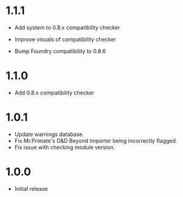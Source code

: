 # 1.1.1

* Add system to 0.8.x compatibility checker

* Improve visuals of compatibility checker

* Bump Foundry compatibility to 0.8.6

# 1.1.0

* Add 0.8.x compatibility checker

# 1.0.1

* Update warnings database.
* Fix Mr.Primate's D&D Beyond Importer being incorrectly flagged.
* Fix issue with checking module version.

# 1.0.0

* Initial release